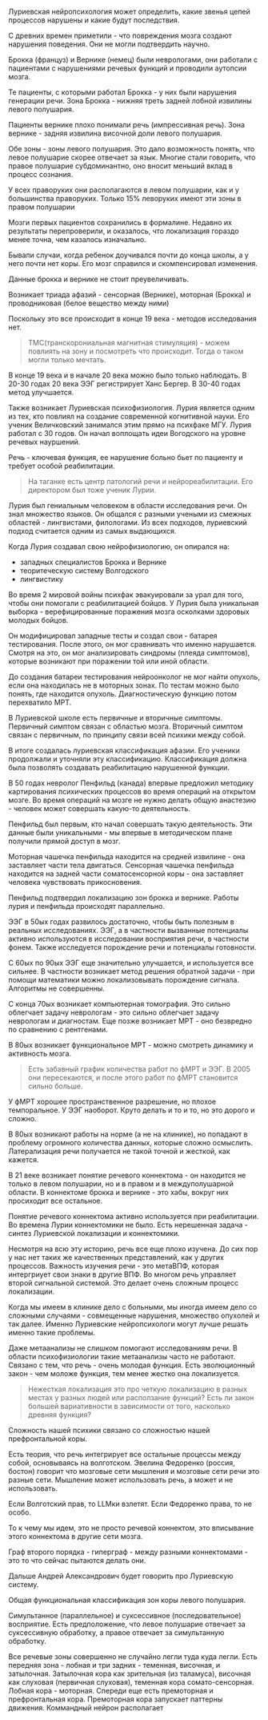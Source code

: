 Луриевская нейропсихология может определить, какие звенья цепей процессов нарушены и какие будут последствия.

С древних времен приметили - что повреждения мозга создают нарушения поведения. Они не могли подтвердить научно.

Брокка (француз) и Вернике (немец) были неврологами, они работали с пациентами с нарушениями речевых функций и проводили аутопсии мозга. 

Те пациенты, с которыми работал Брокка - у них были нарушения генерации речи. Зона Брокка - нижняя треть задней лобной извилины левого полушария.

Пациенты вернике плохо понимали речь (импрессивная речь). Зона вернике - задняя извилина височной доли левого полушария.

Обе зоны - зоны левого полушария. Это дало возможность понять, что левое полушарие скорее отвечает за язык. Многие стали говорить, что правое полушарие субдоминантно, оно вносит меньший вклад в процесс сознания.

У всех праворуких они располагаются в левом полушарии, как и у большинства праворуких. Только 15% леворуких имеют эти зоны в правом полушарии

Мозги первых пациентов сохранились в формалине. Недавно их результаты перепроверили, и оказалось, что локализация гораздо менее точна, чем казалось изначально.

Бывали случаи, когда ребенок доучивался почти до конца школы, а у него почти нет коры. Его мозг справился и скомпенсировал изменения.

Данные брокка и вернике не стоит преувеличивать.

Возникает триада афазий - сенсорная (Вернике), моторная (Брокка) и проводниковая (белое вещество между ними)

Поскольку это все происходит в конце 19 века - методов исследования нет.
> ТМС(транскорониальная магнитная стимуляция) - можем повлиять на зону и посмотреть что происходит. Тогда о таком могли только мечтать.

В конце 19 века и в начале 20 века можно было только наблюдать. В 20-30 годах 20 века ЭЭГ регистрирует Ханс Бергер. В 30-40 годах метод улучшается. 

Также возникает Луриевская психофизиология. Лурия является одним из тех, кто повлиял на создание современной когнитивной науки. Его ученик Величковский занимался этим прямо на психфаке МГУ. Лурия работал с 30 годов. Он начал воплощать идеи Вогодского на уровне речевых науршений.

Речь - ключевая функция, ее нарушение больно бьет по пациенту и требует особой реабилитации.
> На таганке есть центр патологий речи и нейрореабилитации. Его директором был тоже ученик Лурии.

Лурия был гениальным человеком в области исследования речи. Он знал множество языков. Он общался с разными учеными из смежных областей - лингвистами, филологами. Из всех подходов, луриевский подход считается одним из самых выдающихся.

Когда Лурия создавал свою нейрофизиологию, он опирался на:
- западных специалистов Брокка и Вернике
- теоритеческую систему Волгодского
- лингвистику

Во время 2 мировой войны психфак эвакуировали за урал для того, чтобы они помогали с реабилитацией бойцов. У Лурия была уникальная выборка - верефицированные поражения мозга осколками здоровых молодых бойцов.

Он модифицировал западные тесты и создал свои - батарея тестирования. После этого, он мог сравнивать что именно нарушается. Смотря на это, он мог анализировать синдромы (плеяда симптомов), которые возникают при поражении той или иной области.

До создания батареи тестирования нейроонколог не мог найти опухоль, если она находилась не в моторных зонах. По тестам можно было понять, где находится опухоль. Диагностическую функцию потом перехватило МРТ.

В Луриевской школе есть первичные и вторичные симптомы. Первичный симптом связан с областью мозга. Вторичный симптом связан с первичным, по принципу связи всей психики между собой.

В итоге создалась луриевская классификация афазии. Его ученики продолжали и уточняли эту классификацию. Классификация должна была позволять создавать реабилитацию нарушенной функции.

В 50 годах невролог Пенфильд (канада) впервые предложил методику картирования психических процессов во время операций на открытом мозге. Во время операций на мозге не нужно делать общую анастезию - человек может совершать какую-то деятельность.

Пенфильд был первым, кто начал совершать такую деятельность. Эти данные были уникальными - мы впервые в методическом плане получили прямой доступ в мозг.

Моторная чашечка пенфильда находится на средней извилине - она заставляет части тела двигаться. Сенсорная чашечка пенфильда находится на задней части соматосенсорной коры - она заставляет человека чувствовать прикосновения.

Пенфильд подтвердил локализацию зон брокка и вернике. Работы лурия и пенфильда происходят параллельно.

ЭЭГ в 50ых годах развилось достаточно, чтобы быть полезным в реальных исследованиях. ЭЭГ, а в частности вызванные потенциалы активно используются в исследовании восприятия речи, в частности фонем. Также исследуется порождение речи и потенциалы готовности. 

С 60ых по 90ых ЭЭГ еще значительно улучшается, и используется все сильнее. В частности возникает метод решения обратной задачи - при помощи математики можно локализовывать порождение сигнала. Алгоритмы не совершенны.

С конца 70ых возникает компьютерная томография. Это сильно облегчает задачу неврологам - это сильно облегчает задачу неврологам и диагностам. Еще позже возникает МРТ - оно безвредно по сравнению с рентгенами.

В 80ых возникает функциональное МРТ - можно смотреть динамику и активность мозга.
> Есть забавный график количества работ по фМРТ и ЭЭГ. В 2005 они пересекаются, и после этого работ по фМРТ становится сильно больше.

У фМРТ хорошее пространственное разрешение, но плохое темпоральное. У ЭЭГ наоборот. Круто делать и то и то, но это дорого и сложно.

В 80ых возникают работы на норме (а не на клинике), но попадают в проблему огромного количества данных, которые сложно осмыслить. Латерализация речи получается не такой точной и жесткой, как кажется.

В 21 веке возникает понятие речевого коннектома - он находится не только в левом полушарии, но и в правом и в междуполушарной области. В коннектоме брокка и вернике - это хабы, вокруг них просиходит все остальное.

Понятие речевого коннектома активно используется при реабилитации. Во времена Лурии коннектомики не было. Есть нерешенная задача - синтез Луриевской локализации и коннектомики.

Несмотря на всю эту историю, речь все еще плохо изучена. До сих пор у нас нет таких же качественных представлений, как у других процессов. Важность изучения речи - это метаВПФ, которая интергриует свои знаки в другие ВПФ. Во многом речь управляет второй сигнальной системой. Это делает очень сложным процесс локализации.

Когда мы имеем в клинике дело с больными, мы иногда имеем дело со сложными случаями - совмещенные нарушения, множество опухолей и так далее. Именно Луриевские нейропсихологи могут лучше решать именно такие проблемы.

Даже метаанализы не слишком помогают исследованиям речи. В области психофизиологии такие метаанализы часто не работают. Связано с тем, что речь - очень молодая функция. Есть эволюционный закон - чем моложе функция, тем менее жестко она локализуется.
> Нежесткая локализация это про четкую локализацию в разных местах у разных людей или расползание функций? Есть ли закон большей вариативности в зависимости от того, насколько древняя функция?

Сложность нашей психики связано со сложностью нашей префронтальной коры.

Есть теория, что речь интегрирует все остальные процессы между собой, основываясь на волготском. Эвелина Федоренко (россия, бостон) говорит что мозговые сети мышления и мозговые сети речи это разные сети. Мышление может использовать речь, а может и не использовать.

Если Волготский прав, то LLMки взлетят. Если Федоренко права, то не особо.

То к чему мы идем, это не просто речевой коннектом, это вписывание этого коннектома в другие сети мозга.

Граф второго порядка - гиперграф - между разными коннектомами - это то что сейчас пытаются делать они.

Дальше Андрей Александрович будет говорить про Луриевскую систему.

Общая функциональная классификация зон коры левого полушария. 

Симультанное (параллельное) и суксессивное (последовательное) восприятие. Есть предположение, что левое полушарие отвечает за суксессивную обработку, а правое отвечает за симультанную обработку.

Все речевые зоны совершенно не случайно легли туда куда легли. Есть передняя зона - лобная и три задних - теменная, височная, и затылочная. Затылочная кора как зрительная (из таламуса), височная как слуховая (первичная слуховая), теменная кора сомато-сенсорная. Лобная кора - моторная. Спереди еще есть премоторная и префронтальная кора. Премоторная кора запускает паттерны движения. Коммандный нейрон располагает 